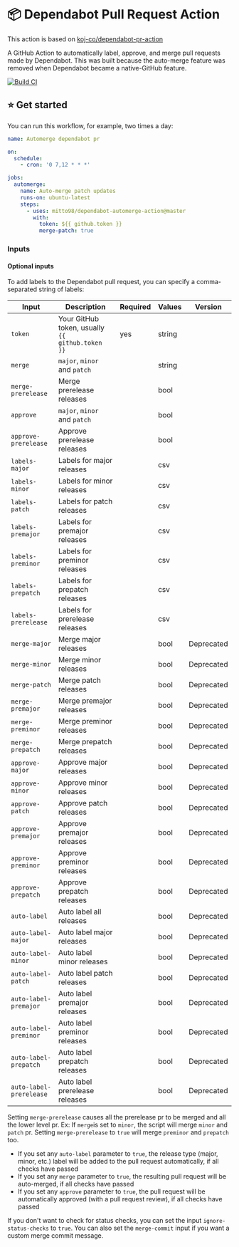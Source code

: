 # 📦 Dependabot Pull Request Action

This action is based on [koj-co/dependabot-pr-action](https://github.com/koj-co/dependabot-pr-action)

A GitHub Action to automatically label, approve, and merge pull requests made by Dependabot. This was built because the auto-merge feature was removed when Dependabot became a native-GitHub feature.

[![Build CI](https://github.com/mitto98/dependabot-automerge-action/workflows/Release%20CI/badge.svg)](https://github.com/koj-co/dependabot-pr-action/actions?query=workflow%3A%22Build+CI%22)

## ⭐ Get started

You can run this workflow, for example, two times a day:

```yaml
name: Automerge dependabot pr

on:
  schedule:
    - cron: '0 7,12 * * *'

jobs:
  automerge:
    name: Auto-merge patch updates
    runs-on: ubuntu-latest
    steps:
      - uses: mitto98/dependabot-automerge-action@master
        with:
          token: ${{ github.token }}
          merge-patch: true
```

### Inputs

#### Optional inputs

To add labels to the Dependabot pull request, you can specify a comma-separated string of labels:

| Input                   | Description                                     | Required | Values | Version    |
| ----------------------- | ----------------------------------------------- | -------- | ------ | ---------- |
| `token`                 | Your GitHub token, usually `{{ github.token }}` | yes      | string |            |
| `merge`                 | `major`, `minor` and `patch`                    |          | string |            |
| `merge-prerelease`      | Merge prerelease releases                       |          | bool   |            |
| `approve`               | `major`, `minor` and `patch`                    |          | bool   |            |
| `approve-prerelease`    | Approve prerelease releases                     |          | bool   |            |
| `labels-major`          | Labels for major releases                       |          | csv    |            |
| `labels-minor`          | Labels for minor releases                       |          | csv    |            |
| `labels-patch`          | Labels for patch releases                       |          | csv    |            |
| `labels-premajor`       | Labels for premajor releases                    |          | csv    |            |
| `labels-preminor`       | Labels for preminor releases                    |          | csv    |            |
| `labels-prepatch`       | Labels for prepatch releases                    |          | csv    |            |
| `labels-prerelease`     | Labels for prerelease releases                  |          | csv    |            |
| `merge-major`           | Merge major releases                            |          | bool   | Deprecated |
| `merge-minor`           | Merge minor releases                            |          | bool   | Deprecated |
| `merge-patch`           | Merge patch releases                            |          | bool   | Deprecated |
| `merge-premajor`        | Merge premajor releases                         |          | bool   | Deprecated |
| `merge-preminor`        | Merge preminor releases                         |          | bool   | Deprecated |
| `merge-prepatch`        | Merge prepatch releases                         |          | bool   | Deprecated |
| `approve-major`         | Approve major releases                          |          | bool   | Deprecated |
| `approve-minor`         | Approve minor releases                          |          | bool   | Deprecated |
| `approve-patch`         | Approve patch releases                          |          | bool   | Deprecated |
| `approve-premajor`      | Approve premajor releases                       |          | bool   | Deprecated |
| `approve-preminor`      | Approve preminor releases                       |          | bool   | Deprecated |
| `approve-prepatch`      | Approve prepatch releases                       |          | bool   | Deprecated |
| `auto-label`            | Auto label all releases                         |          | bool   | Deprecated |
| `auto-label-major`      | Auto label major releases                       |          | bool   | Deprecated |
| `auto-label-minor`      | Auto label minor releases                       |          | bool   | Deprecated |
| `auto-label-patch`      | Auto label patch releases                       |          | bool   | Deprecated |
| `auto-label-premajor`   | Auto label premajor releases                    |          | bool   | Deprecated |
| `auto-label-preminor`   | Auto label preminor releases                    |          | bool   | Deprecated |
| `auto-label-prepatch`   | Auto label prepatch releases                    |          | bool   | Deprecated |
| `auto-label-prerelease` | Auto label prerelease releases                  |          | bool   | Deprecated |

Setting `merge-prerelease` causes all the prerelease pr to be merged and all the lower level pr. Ex: If `merge`is set to `minor`, the script will merge `minor` and `patch` pr. Setting `merge-prerelease` to `true` will merge `preminor` and `prepatch` too.

- If you set any `auto-label` parameter to `true`, the release type (major, minor, etc.) label will be added to the pull request automatically, if all checks have passed
- If you set any `merge` parameter to `true`, the resulting pull request will be auto-merged, if all checks have passed
- If you set any `approve` parameter to `true`, the pull request will be automatically approved (with a pull request review), if all checks have passed

If you don't want to check for status checks, you can set the input `ignore-status-checks` to `true`. You can also set the `merge-commit` input if you want a custom merge commit message.
